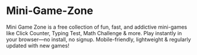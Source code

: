 # Mini-Game-Zone
Mini Game Zone is a free collection of fun, fast, and addictive mini-games like Click Counter, Typing Test, Math Challenge &amp; more. Play instantly in your browser—no install, no signup. Mobile-friendly, lightweight &amp; regularly updated with new games!

